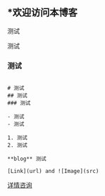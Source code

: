 ## *欢迎访问本博客

测试

测试

### 测试

```测试

# 测试
## 测试
### 测试

- 测试
- 测试

1. 测试
2. 测试

**blog** 测试

[Link](url) and ![Image](src)
```
[详情咨询](http://github.com/jamesyangget)

